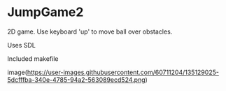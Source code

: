 # JumpGame2
2D game. Use keyboard 'up' to move ball over obstacles.

Uses SDL

Included makefile


image(https://user-images.githubusercontent.com/60711204/135129025-5dcfffba-340e-4785-94a2-563089ecd524.png)
